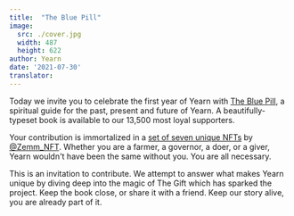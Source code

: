 ```yaml
---
title:  "The Blue Pill"
image:
  src: ./cover.jpg
  width: 487
  height: 622
author: Yearn
date: '2021-07-30'
translator:
---
```


Today we invite you to celebrate the first year of Yearn with [The Blue Pill](https://medium.com/iearn/the-blue-pill-ca44ed01f16f), a spiritual guide for the past, present and future of Yearn. A beautifully-typeset book is available to our 13,500 most loyal supporters.

Your contribution is immortalized in a [set of seven unique NFTs](https://galaxy.eco/yearn) by
[@Zemm_NFT](https://twitter.com/Zemm_NFT). Whether you are a farmer, a governor, a doer, or a giver, Yearn wouldn't have been the same without you. You are all necessary.

This is an invitation to contribute. We attempt to answer what makes Yearn unique by diving deep into the magic of The Gift which has sparked the project. Keep the book close, or share it with a friend. Keep our story alive, you are already part of it.
